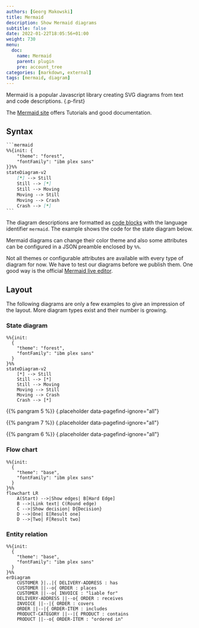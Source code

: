 ```yaml
---
authors: [Georg Makowski]
title: Mermaid
description: Show Mermaid diagrams
subtitle: false
date: 2022-01-22T18:05:56+01:00 
weight: 730
menu:
  doc:
    name: Mermaid
    parent: plugin
    pre: account_tree
categories: [markdown, external]
tags: [mermaid, diagram]
---
```


Mermaid is a popular Javascript library creating SVG diagrams from text and code descriptions.
{.p-first} <!--more-->

The [Mermaid site](https://mermaid.js.org) offers Tutorials and good documentation. 

## Syntax

```md {.left-in}
‍```mermaid
%%{init: { 
    "theme": "forest",
    "fontFamily": "ibm plex sans" 
}}%%
stateDiagram-v2
    [*] --> Still
    Still --> [*]
    Still --> Moving
    Moving --> Still
    Moving --> Crash
    Crash --> [*]
‍```
```

The diagram descriptions are formatted as [code blocks](doc/basic/code) with the language identifier `mermaid`. The example shows the code for the state diagram below.

Mermaid diagrams can change their color theme and also some attributes can be configured in a JSON preamble enclosed by `%%`.

Not all themes or configurable attributes are available with every type of diagram for now. We have to test our diagrams before we publish them. One good way is the official [Mermaid live editor](https://mermaid.live).

## Layout

The following diagrams are only a few examples to give an impression of the layout. More diagram types exist and their number is growing. 

### State diagram
```mermaid {.fig--size-tiny .fig--posh-left-inside}
%%{init:
  { 
    "theme": "forest",
    "fontFamily": "ibm plex sans" 
  }
}%%
stateDiagram-v2
    [*] --> Still
    Still --> [*]
    Still --> Moving
    Moving --> Still
    Moving --> Crash
    Crash --> [*]
```

{{% pangram 5 %}}
{.placeholder data-pagefind-ignore="all"}

{{% pangram 7 %}}
{.placeholder data-pagefind-ignore="all"}

{{% pangram 6 %}}
{.placeholder data-pagefind-ignore="all"}

### Flow chart

```mermaid {.fig--size-large}
%%{init:
  { 
    "theme": "base",
    "fontFamily": "ibm plex sans" 
  }
}%%
flowchart LR
    A(Start) -->|Show edges| B[Hard Edge]
    B -->|Link text| C(Round edge)
    C -->|Show decision| D{Decision}
    D -->|One| E[Result one]
    D -->|Two| F[Result two]
```

### Entity relation

```mermaid {.fig--size-normal}
%%{init:
  { 
    "theme": "base",
    "fontFamily": "ibm plex sans" 
  }
}%%
erDiagram
    CUSTOMER }|..|{ DELIVERY-ADDRESS : has
    CUSTOMER ||--o{ ORDER : places
    CUSTOMER ||--o{ INVOICE : "liable for"
    DELIVERY-ADDRESS ||--o{ ORDER : receives
    INVOICE ||--|{ ORDER : covers
    ORDER ||--|{ ORDER-ITEM : includes
    PRODUCT-CATEGORY ||--|{ PRODUCT : contains
    PRODUCT ||--o{ ORDER-ITEM : "ordered in"
```

